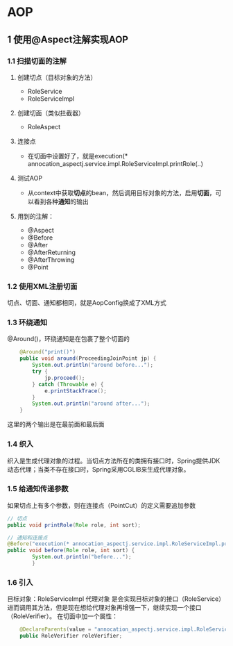 # AOP
## 1 使用@Aspect注解实现AOP
### 1.1 扫描切面的注解
1. 创建切点（目标对象的方法）
    - RoleService
    - RoleServiceImpl
2. 创建切面（类似拦截器）
    - RoleAspect
3. 连接点
    - 在切面中设置好了，就是execution(* annocation_aspectj.service.impl.RoleServiceImpl.printRole(..)
4. 测试AOP
    - 从context中获取**切点**的bean，然后调用目标对象的方法，启用**切面**，可以看到各种**通知**的输出

5. 用到的注解：
   - @Aspect
   - @Before
   - @After
   - @AfterReturning
   - @AfterThrowing
   - @Point

### 1.2 使用XML注册切面
切点、切面、通知都相同，就是AopConfig换成了XML方式


### 1.3 环绕通知
@Around()，环绕通知是在包裹了整个切面的
```java
    @Around("print()")
    public void around(ProceedingJoinPoint jp) {
        System.out.println("around before...");
        try {
            jp.proceed();
        } catch (Throwable e) {
            e.printStackTrace();
        }
        System.out.println("around after...");
    }
```
这里的两个输出是在最前面和最后面

### 1.4 织入
织入是生成代理对象的过程。当切点方法所在的类拥有接口时，Spring提供JDK动态代理；当类不存在接口时，Spring采用CGLIB来生成代理对象。


### 1.5 给通知传递参数
如果切点上有多个参数，则在连接点（PointCut）的定义需要追加参数
```java
// 切点
public void printRole(Role role, int sort);

// 通知和连接点
@Before("execution(* annocation_aspectj.service.impl.RoleServiceImpl.printRole(..))" + "&& args(role, sort)")
public void before(Role role, int sort) {
        System.out.println("before...");
        }
```

### 1.6 引入
目标对象：RoleServiceImpl
代理对象 是会实现目标对象的接口（RoleService） 进而调用其方法，但是现在想给代理对象再增强一下，继续实现一个接口（RoleVerifier）。
在切面中加一个属性：
```java
    @DeclareParents(value = "annocation_aspectj.service.impl.RoleServiceImpl+", defaultImpl = RoleVerifierImpl.class)
    public RoleVerifier roleVerifier;
```











